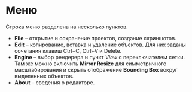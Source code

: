 # Меню

Строка меню разделена на несколько пунктов.

- **File** – открытие и сохранение проектов, создание скриншотов.
- **Edit** – копирование, вставка и удаление объектов. Для них заданы
  сочетания клавиш Ctrl+C, Ctrl+V и Delete.
- **Engine** – выбор рендерера и пункт *View* с переключателем сетки. Там же
  можно включить **Mirror Resize** для симметричного масштабирования и скрыть
  отображение **Bounding Box** вокруг выделенных объектов.
- **About** – сведения о редакторе.
